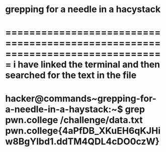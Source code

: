 # grepping for a needle in a hacystack
===============================================================================
i have linked the terminal and then searched for the text in the file 
==================================================================
hacker@commands~grepping-for-a-needle-in-a-haystack:~$ grep pwn.college /challenge/data.txt
pwn.college{4aPfDB_XKuEH6qKJHiw8BgYlbd1.ddTM4QDL4cDO0czW}
==============================================================================
